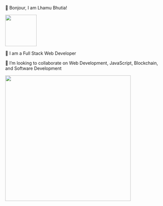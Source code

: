  👋 Bonjour, I am Lhamu Bhutia! 
 <div id="header" align="left">
  <img src="https://media.giphy.com/media/Cmr1OMJ2FN0B2/giphy.gif" width="100" height="100"/>
</div>
  
🌱 I am a Full Stack Web Developer


👯 I’m looking to collaborate on Web Development, JavaScript, Blockchain, and Software Development

<div id="header" align="left">
  <img src="https://media.giphy.com/media/26tn33aiTi1jkl6H6/giphy.gif" width="400"/>
</div>
